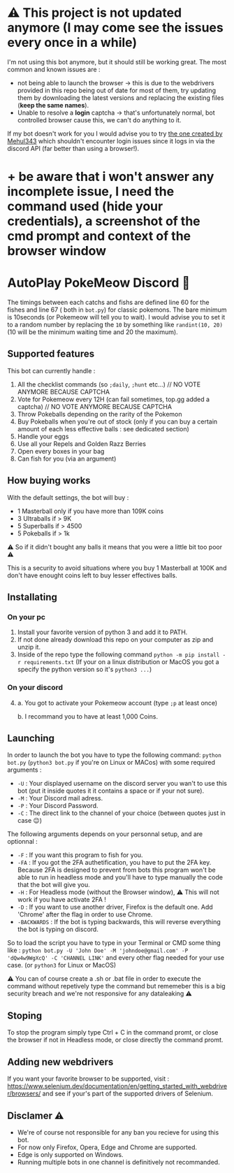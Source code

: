 # ⚠️ This project is not updated anymore (I may come see the issues every once in a while)

I'm not using this bot anymore, but it should still be working great. 
The most common and known issues are :
- not being able to launch the browser -> this is due to the webdrivers provided in this repo being out of date for most of them, try updating them by downloading the latest versions and replacing the existing files (**keep the same names**).
- Unable to resolve a **login** captcha -> that's unfortunately normal, bot controlled browser cause this, we can't do anything to it.

If my bot doesn't work for you I would advise you to try [the one created by Mehul343](https://github.com/Mehul343/PokeMeow-Auto-Grind-with-Captcha-Solver) which shouldn't encounter login issues since it logs in via the discord API (far better than using a browser!).

# + be aware that i won't answer any incomplete issue, I need the command used (hide your credentials), a screenshot of the cmd prompt and context of the browser window

# AutoPlay PokeMeow Discord 🤖
The timings between each catchs and fishs are defined line 60 for the fishes and line 67 ( both in `bot.py`) for classic pokemons. The bare minimum is 10seconds (or Pokemeow will tell you to wait).
I would advise you to set it to a random number by replacing the `10` by something like `randint(10, 20)` (10 will be the minimum waiting time and 20 the maximum).

## Supported features
This bot can currently handle :
1. All the checklist commands (so `;daily`, `;hunt` etc...)
// NO VOTE ANYMORE BECAUSE CAPTCHA
2. Vote for Pokemeow every 12H (can fail sometimes, top.gg added a captcha)
// NO VOTE ANYMORE BECAUSE CAPTCHA
3. Throw Pokeballs depending on the rarity of the Pokemon
4. Buy Pokeballs when you're out of stock (only if you can buy a certain amount of each less effective balls : see dedicated section)
5. Handle your eggs
6. Use all your Repels and Golden Razz Berries
7. Open every boxes in your bag
8. Can fish for you (via an argument)

## How buying works 
With the default settings, the bot will buy :
- 1 Masterball only if you have more than 109K coins
- 3 Ultraballs if > 9K
- 5 Superballs if > 4500
- 5 Pokeballs if > 1k

⚠️ So if it didn't bought any balls it means that you were a little bit too poor ⚠️ 

This is a security to avoid situations where you buy 1 Masterball at 100K and don't have enought coins left to buy lesser effectives balls.

## Installating

### On your pc
1. Install your favorite version of python 3 and add it to PATH.
2. If not done already download this repo on your computer as zip and unzip it.
3. Inside of the repo type the following command `python -m pip install -r requirements.txt` (If your on a linux distribution or MacOS you got a specify the python version so it's `python3 ...`)

### On your discord
4. a. You got to activate your Pokemeow account (type `;p` at least once)

   b. I recommand you to have at least 1,000 Coins.


## Launching 

In order to launch the bot you have to type the following command: `python bot.py` (`python3 bot.py` if you're on Linux or MACos) with some required arguments :
- `-U` : Your displayed username on the discord server you wan't to use this bot (put it inside quotes it it contains a space or if your not sure).
- `-M` : Your Discord mail adress.
- `-P` : Your Discord Password.
- `-C` : The direct link to the channel of your choice (between quotes just in case :wink:)

The following arguments depends on your personnal setup, and are optionnal : 
- `-F` : If you want this program to fish for you.
- `-FA` : If you got the 2FA authetification, you have to put the 2FA key. Because 2FA is designed to prevent from bots this program won't be able to run in headless mode and you'll have to type manually the code that the bot will give you.
- `-H` : For Headless mode (without the Browser window), ⚠️ This will not work if you have activate 2FA !
- `-D` : If you want to use another driver, Firefox is the default one. Add 'Chrome' after the flag in order to use Chrome.
- `-BACKWARDS` : If the bot is typing backwards, this will reverse everything the bot is typing on discord.

So to load the script you have to type in your Terminal or CMD some thing like : 
`python bot.py -U 'John Doe' -M 'johndoe@gmail.com' -P 'dQw4w9WgXcQ' -C 'CHANNEL LINK'` and every other flag needed for your use case.
(or `python3` for Linux or MacOS)

⚠️ You can of course create a .sh or .bat file in order to execute the command without repetively type the command but rememeber this is a big security breach and we're not responsive for any dataleaking ⚠️

## Stoping
To stop the program simply type Ctrl + C in the command promt, or close the browser if not in Headless mode, or close directly the command promt.


## Adding new webdrivers
If you want your favorite browser to be supported, visit : https://www.selenium.dev/documentation/en/getting_started_with_webdriver/browsers/ and see if your's part of the supported drivers of Selenium.


## Disclamer ⚠️
- We're of course not responsible for any ban you recieve for using this bot.
- For now only Firefox, Opera, Edge and Chrome are supported.
- Edge is only supported on Windows.
- Running multiple bots in one channel is definitively not recommanded.
